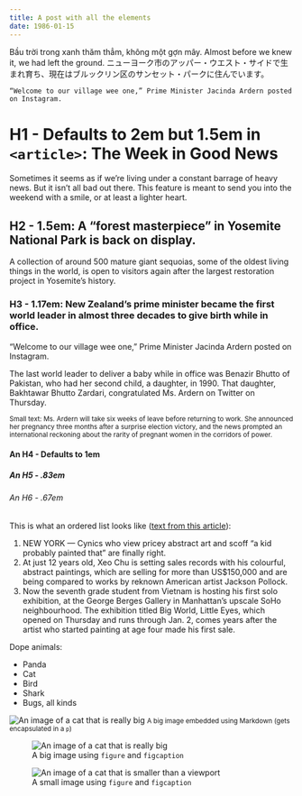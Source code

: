 ```yaml
---
title: A post with all the elements
date: 1986-01-15
---
```


Bầu trời trong xanh thăm thẳm, không một gợn mây.
Almost before we knew it, we had left the ground.
ニューヨーク市のアッパー・ウエスト・サイドで生まれ育ち、現在はブルックリン区のサンセット・パークに住んでいます。

`“Welcome to our village wee one,” Prime Minister Jacinda Ardern posted on Instagram.`

# H1 - Defaults to 2em but 1.5em in `<article>`: The Week in Good News 

Sometimes it seems as if we’re living under a constant barrage of heavy news. But it isn’t all bad out there. This feature is meant to send you into the weekend with a smile, or at least a lighter heart. 

## H2 - 1.5em: A “forest masterpiece” in Yosemite National Park is back on display.

A collection of around 500 mature giant sequoias, some of the oldest living things in the world, is open to visitors again after the largest restoration project in Yosemite’s history.

### H3 - 1.17em: New Zealand’s prime minister became the first world leader in almost three decades to give birth while in office.

“Welcome to our village wee one,” Prime Minister Jacinda Ardern posted on Instagram.

The last world leader to deliver a baby while in office was Benazir Bhutto of Pakistan, who had her second child, a daughter, in 1990. That daughter, Bakhtawar Bhutto Zardari, congratulated Ms. Ardern on Twitter on Thursday.

<small>Small text: Ms. Ardern will take six weeks of leave before returning to work. She announced her pregnancy three months after a surprise election victory, and the news prompted an international reckoning about the rarity of pregnant women in the corridors of power.</small>

#### An H4 - Defaults to 1em

##### An H5 - .83em

###### An H6 - .67em

This is what an ordered list looks like ([text from this article](https://canoe.com/news/weird/12-year-old-young-jackson-pollock-has-art-exhibit-in-manhattan)):

1. NEW YORK — Cynics who view pricey abstract art and scoff “a kid probably painted that” are finally right.
2. At just 12 years old, Xeo Chu is setting sales records with his colourful, abstract paintings, which are selling for more than US$150,000 and are being compared to works by reknown American artist Jackson Pollock.
3. Now the seventh grade student from Vietnam is hosting his first solo exhibition, at the George Berges Gallery in Manhattan’s upscale SoHo neighbourhood. The exhibition titled Big World, Little Eyes, which opened on Thursday and runs through Jan. 2, comes years after the artist who started painting at age four made his first sale.

Dope animals: 
- Panda
- Cat
- Bird
- Shark
- Bugs, all kinds

![An image of a cat that is really big](http://placekitten.com/1000/750)
<small>A big image embedded using Markdown (gets encapsulated in a <code>p</code>)</small>

<figure>
    <img src="http://placekitten.com/1000/750" alt="An image of a cat that is really big">
    <figcaption>
        A big image using <code>figure</code> and <code>figcaption</code>
    </figcaption>
</figure>

<figure>
    <img src="http://placekitten.com/60/60" alt="An image of a cat that is smaller than a viewport">
    <figcaption>
        A small image using <code>figure</code> and <code>figcaption</code>
    </figcaption>
</figure>

